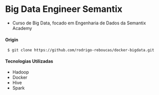 # Big Data Engineer Semantix
- Curso de Big Data, focado em Engenharia de Dados da Semantix Academy
#### Origin
` $ git clone https://github.com/rodrigo-reboucas/docker-bigdata.git`
#### Tecnologias Utilizadas
- Hadoop
- Docker
- Hive
- Spark